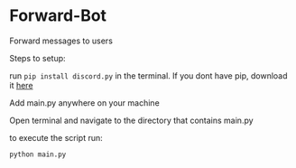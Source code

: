 # Forward-Bot
Forward messages to users


Steps to setup:

run `pip install discord.py` in the terminal. If you dont have pip, download it [here](https://pip.pypa.io/en/stable/installation/) 

Add main.py anywhere on your machine

Open terminal and navigate to the directory that contains main.py

to execute the script run:

`python main.py`
